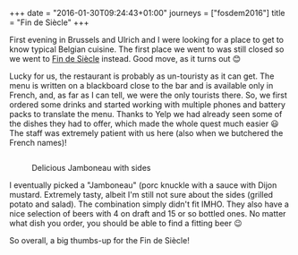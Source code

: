 +++
date = "2016-01-30T09:24:43+01:00"
journeys = ["fosdem2016"]
title = "Fin de Siècle"
+++

First evening in Brussels and Ulrich and I were looking for a place to get to
know typical Belgian cuisine. The first place we went to was still closed so we
went to [Fin de Siècle][fdc] instead. Good move, as it turns out 😊

[fdc]: http://www.yelp.com/biz/le-fin-de-si%C3%A8cle-bruxelles-2

Lucky for us, the restaurant is probably as un-touristy as it can get. The menu
is written on a blackboard close to the bar and is available only in French,
and, as far as I can tell, we were the only tourists there. So, we first ordered
some drinks and started working with multiple phones and battery packs to
translate the menu. Thanks to Yelp we had already seen some of the dishes they
had to offer, which made the whole quest much easier 😃 The staff was extremely
patient with us here (also when we butchered the French names)!

<figure>
<img src="/images/fosdem2016/findesiecle-jamboneau.jpg" alt=""/>
<figcaption><p>Delicious Jamboneau with sides</p></figcaption>
</figure>

I eventually picked a "Jamboneau" (porc knuckle with a sauce with Dijon mustard.
Extremely tasty, albeit I'm still not sure about the sides (grilled potato and
salad). The combination simply didn't fit IMHO. They also have a nice selection
of beers with 4 on draft and 15 or so bottled ones. No matter what dish you
order, you should be able to find a fitting beer 😉

So overall, a big thumbs-up for the Fin de Siècle!
